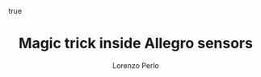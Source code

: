 ---
author: "Lorenzo Perlo"
title: "Magic trick inside Allegro sensors"
#date: "2024-11-18"
description: "How Allero gave a kick to offset, drift and noise issues"
tags: ["third"]
ShowToc: true
math: true
ShowBreadCrumbs: false
weight: 4
---